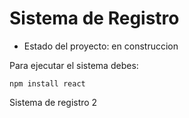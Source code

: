 <h1>Sistema de Registro</h1>

- Estado del proyecto: en construccion

Para ejecutar el sistema debes:

```npm install react```

Sistema de registro 2
